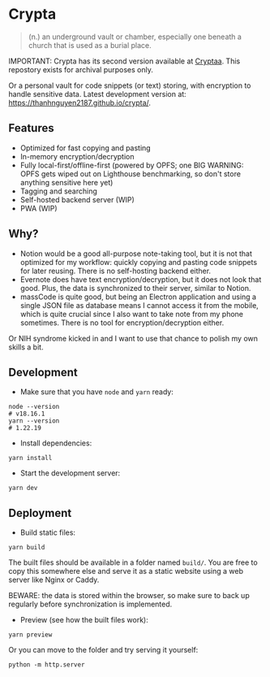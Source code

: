 # Crypta

> (n.) an underground vault or chamber, especially one beneath a church that is
> used as a burial place.

IMPORTANT: Crypta has its second version available at
[Cryptaa](https://github.com/thanhnguyen2187/cryptaa). This repostory exists for
archival purposes only.

Or a personal vault for code snippets (or text) storing, with encryption to
handle sensitive data. Latest development version at:
https://thanhnguyen2187.github.io/crypta/.

## Features

- Optimized for fast copying and pasting
- In-memory encryption/decryption
- Fully local-first/offline-first (powered by OPFS; one BIG WARNING: OPFS gets
wiped out on Lighthouse benchmarking, so don't store anything sensitive here yet)
- Tagging and searching
- Self-hosted backend server (WIP)
- PWA (WIP)

## Why?

- Notion would be a good all-purpose note-taking tool, but it is not that
optimized for my workflow: quickly copying and pasting code snippets for later
reusing. There is no self-hosting backend either.
- Evernote does have text encryption/decryption, but it does not look that good.
Plus, the data is synchronized to their server, similar to Notion.
- massCode is quite good, but being an Electron application and using a single
JSON file as database means I cannot access it from the mobile, which is quite
crucial since I also want to take note from my phone sometimes. There is no tool
for encryption/decryption either.

Or NIH syndrome kicked in and I want to use that chance to polish my own skills
a bit.

## Development

- Make sure that you have `node` and `yarn` ready:

```shell
node --version
# v18.16.1
yarn --version
# 1.22.19
```

- Install dependencies:

```shell
yarn install
```

- Start the development server:

```shell
yarn dev
```

## Deployment

- Build static files:

```shell
yarn build
```

The built files should be available in a folder named `build/`. You are free to
copy this somewhere else and serve it as a static website using a web server
like Nginx or Caddy.

BEWARE: the data is stored within the browser, so make sure to back up regularly
before synchronization is implemented.

- Preview (see how the built files work):

```shell
yarn preview
```

Or you can move to the folder and try serving it yourself:

```shell
python -m http.server
```
